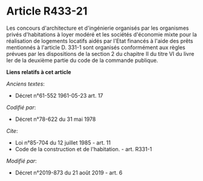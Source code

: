 # Article R433-21

Les concours d'architecture et d'ingénierie organisés par les organismes privés d'habitations à loyer modéré et les sociétés
d'économie mixte pour la réalisation de logements locatifs aidés par l'Etat financés à l'aide des prêts mentionnés à
l'article D. 331-1 sont organisés conformément aux règles prévues par les dispositions de la section 2 du chapitre II du
titre VI du livre Ier de la deuxième partie du code de la commande publique.

**Liens relatifs à cet article**

_Anciens textes_:

  - Décret n°61-552 1961-05-23 art. 17

_Codifié par_:

  - Décret n°78-622 du 31 mai 1978

_Cite_:

  - Loi n°85-704 du 12 juillet 1985 - art. 11
  - Code de la construction et de l'habitation. - art. R331-1

_Modifié par_:

  - Décret n°2019-873 du 21 août 2019 - art. 6
